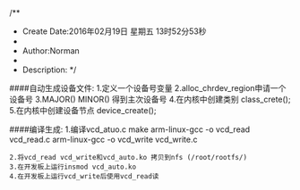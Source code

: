 /**
* Create Date:2016年02月19日 星期五 13时52分53秒
* 
* Author:Norman
* 
* Description: 
*/

####自动生成设备文件:
    1.定义一个设备号变量
    2.alloc_chrdev_region申请一个设备号
    3.MAJOR() MINOR() 得到主次设备号
    4.在内核中创建类别 class_crete();
    5.在内核中创建设备节点 device_create();

####编译生成:
    1.编译vcd_atuo.c  make
      arm-linux-gcc -o vcd_read vcd_read.c
      arm-linux-gcc -o vcd_write vcd_write.c

    2.将vcd_read vcd_write和vcd_auto.ko 拷贝到nfs (/root/rootfs/)
    3.在开发板上运行insmod vcd_auto.ko 
    4.在开发板上运行vcd_write后使用vcd_read读
